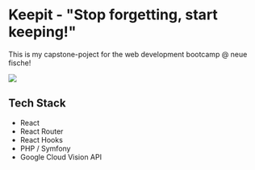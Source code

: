 # Keepit - "Stop forgetting, start keeping!"

This is my capstone-poject for the web development bootcamp @ neue fische!

<img src="https://github.com/mariothomsen/keepit/blob/master/readme.gif?raw=true">


## Tech Stack
- React
- React Router
- React Hooks
- PHP / Symfony
- Google Cloud Vision API

